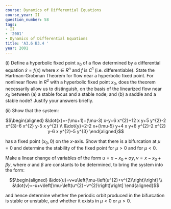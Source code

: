 ```yaml
---
course: Dynamics of Differential Equations
course_year: II
question_number: 58
tags:
- II
- '2001'
- Dynamics of Differential Equations
title: 'A3.6 B3.4 '
year: 2001
---
```



(i) Define a hyperbolic fixed point $x_{0}$ of a flow determined by a differential equation $\dot{x}=f(x)$ where $x \in R^{n}$ and $f$ is $C^{1}$ (i.e. differentiable). State the Hartman-Grobman Theorem for flow near a hyperbolic fixed point. For nonlinear flows in $R^{2}$ with a hyperbolic fixed point $x_{0}$, does the theorem necessarily allow us to distinguish, on the basis of the linearized flow near $x_{0}$ between (a) a stable focus and a stable node; and (b) a saddle and a stable node? Justify your answers briefly.

(ii) Show that the system:

$$\begin{aligned}
&\dot{x}=-(\mu+1)+(\mu-3) x-y+6 x^{2}+12 x y+5 y^{2}-2 x^{3}-6 x^{2} y-5 x y^{2} \\
&\dot{y}=2-2 x+(\mu-5) y+4 x y+6 y^{2}-2 x^{2} y-6 x y^{2}-5 y^{3}
\end{aligned}$$

has a fixed point $\left(x_{0}, 0\right)$ on the $x$-axis. Show that there is a bifurcation at $\mu=0$ and determine the stability of the fixed point for $\mu>0$ and for $\mu<0$.

Make a linear change of variables of the form $u=x-x_{0}+\alpha y, v=x-x_{0}+\beta y$, where $\alpha$ and $\beta$ are constants to be determined, to bring the system into the form:

$$\begin{aligned}
&\dot{u}=v+u\left[\mu-\left(u^{2}+v^{2}\right)\right] \\
&\dot{v}=-u+v\left[\mu-\left(u^{2}+v^{2}\right)\right]
\end{aligned}$$

and hence determine whether the periodic orbit produced in the bifurcation is stable or unstable, and whether it exists in $\mu<0$ or $\mu>0$.